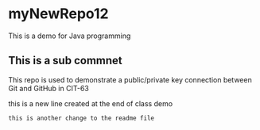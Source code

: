 # myNewRepo12
This is a demo for Java programming
## This is a sub commnet

This repo is used to demonstrate a public/private key connection between Git and GitHub
in CIT-63

this is a new line
    created at the end of class demo

    this is another change to the readme file
